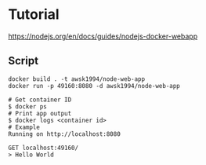 # Tutorial

https://nodejs.org/en/docs/guides/nodejs-docker-webapp

## Script

```
docker build . -t awsk1994/node-web-app
docker run -p 49160:8080 -d awsk1994/node-web-app
```

```
# Get container ID
$ docker ps
# Print app output
$ docker logs <container id>
# Example
Running on http://localhost:8080
```

```
GET localhost:49160/
> Hello World
```
